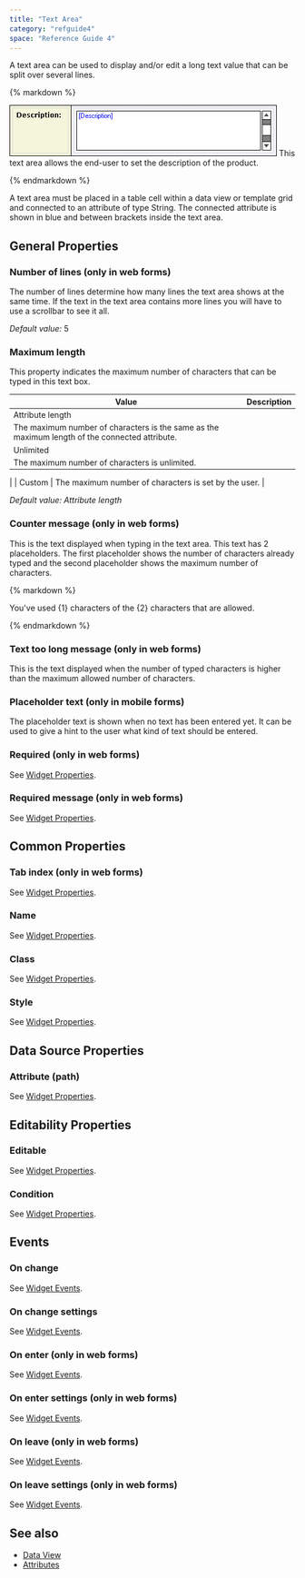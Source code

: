 ```yaml
---
title: "Text Area"
category: "refguide4"
space: "Reference Guide 4"
---
```

A text area can be used to display and/or edit a long text value that can be split over several lines.

<div class="alert alert-info">{% markdown %}

![](attachments/819203/917556.png)
This text area allows the end-user to set the description of the product.

{% endmarkdown %}</div>

A text area must be placed in a table cell within a data view or template grid and connected to an attribute of type String. The connected attribute is shown in blue and between brackets inside the text area.

## General Properties

### Number of lines (only in web forms)

The number of lines determine how many lines the text area shows at the same time. If the text in the text area contains more lines you will have to use a scrollbar to see it all.

_Default value:_ 5

### Maximum length

This property indicates the maximum number of characters that can be typed in this text box.

| Value | Description |
| --- | --- |
| Attribute length
 | The maximum number of characters is the same as the maximum length of the connected attribute. |
| Unlimited
 | The maximum number of characters is unlimited.
 |
| Custom
 | The maximum number of characters is set by the user.
 |

_Default value: Attribute length_

### Counter message (only in web forms)

This is the text displayed when typing in the text area. This text has 2 placeholders. The first placeholder shows the number of characters already typed and the second placeholder shows the maximum number of characters.

<div class="alert alert-info">{% markdown %}

You've used {1} characters of the {2} characters that are allowed.

{% endmarkdown %}</div>

### Text too long message (only in web forms)

This is the text displayed when the number of typed characters is higher than the maximum allowed number of characters.

### Placeholder text (only in mobile forms)

The placeholder text is shown when no text has been entered yet. It can be used to give a hint to the user what kind of text should be entered.

### Required (only in web forms)

See [Widget Properties](widget-properties).

### Required message (only in web forms)

See [Widget Properties](widget-properties).

## Common Properties

### Tab index (only in web forms)

See [Widget Properties](widget-properties).

### Name

See [Widget Properties](widget-properties).

### Class

See [Widget Properties](widget-properties).

### Style

See [Widget Properties](widget-properties).

## Data Source Properties

### Attribute (path)

See [Widget Properties](widget-properties).

## Editability Properties

### Editable

See [Widget Properties](widget-properties).

### Condition

See [Widget Properties](widget-properties).

## Events

### On change

See [Widget Events](widget-events).

### On change settings

See [Widget Events](widget-events).

### On enter (only in web forms)

See [Widget Events](widget-events).

### On enter settings (only in web forms)

See [Widget Events](widget-events).

### On leave (only in web forms)

See [Widget Events](widget-events).

### On leave settings (only in web forms)

See [Widget Events](widget-events).

## See also

*   [Data View](data-view)
*   [Attributes](attributes)